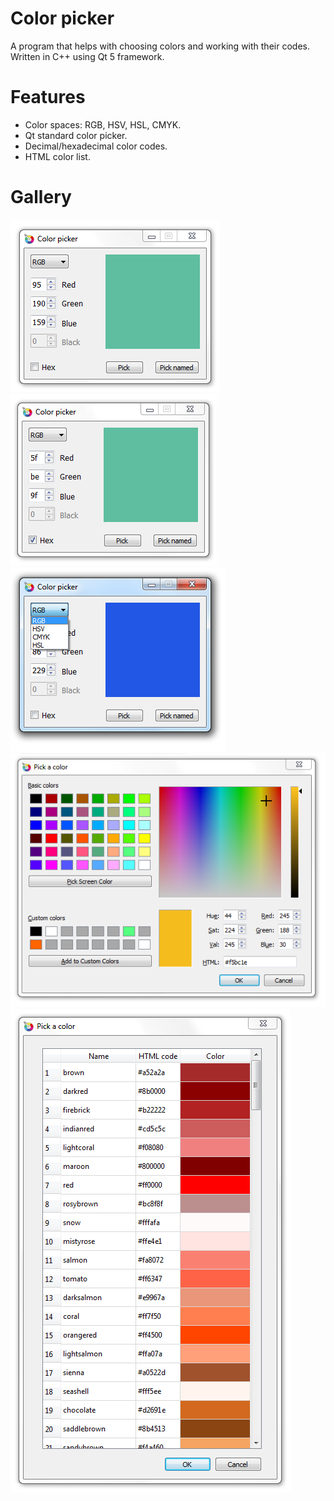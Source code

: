 # Color picker
A program that helps with choosing colors and working with their codes.
Written in C++ using Qt 5 framework.

# Features
- Color spaces: RGB, HSV, HSL, CMYK.
- Qt standard color picker.
- Decimal/hexadecimal color codes.
- HTML color list.

# Gallery
![](https://github.com/MarkLagodych/assets/blob/main/ColorPicker/1.png?raw=true)
![](https://github.com/MarkLagodych/assets/blob/main/ColorPicker/5.png?raw=true)
![](https://github.com/MarkLagodych/assets/blob/main/ColorPicker/4.png?raw=true)
![](https://github.com/MarkLagodych/assets/blob/main/ColorPicker/2.png?raw=true)
![](https://github.com/MarkLagodych/assets/blob/main/ColorPicker/3.png?raw=true)